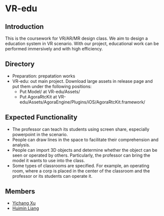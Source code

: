 # VR-edu
## Introduction
This is the coursework for VR/AR/MR design class. We aim to design a education system in VR scenario. With our project, educational work can be performed immersively and with high efficiency.
## Directory
* Preparation: prepatation works
* VR-edu: out main project. Download large assets in release page and put them under the following positions:
    * Put Model/ at VR-edu/Assets/
    * Put AgoraRtcKit at VR-edu/Assets/AgoraEngine/Plugins/iOS/AgoraRtcKit.framework/
## Expected Functionality
* The professor can teach its students using screen share, especially powerpoint in the scenario.
* People can draw lines in the space to facilitate their comprehension and analysis.
* People can import 3D objects and determine whether the object can be seen or operated by others. Particularly, the professor can bring the model it wants to use into the class.
* Some types of classrooms are specified. For example, an operating room, where a corp is placed in the center of the classroom and the professor or its students can operate it.
## Members
* [Yichang Xu](https://github.com/Kobe972)
* [Huimin Liang](https://github.com/anlaigg)